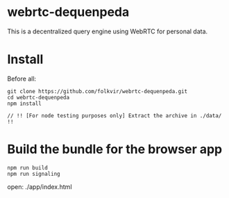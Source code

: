 # webrtc-dequenpeda
This is a decentralized query engine using WebRTC for personal data.

# Install
Before all:
```
git clone https://github.com/folkvir/webrtc-dequenpeda.git
cd webrtc-dequenpeda
npm install

// !! [For node testing purposes only] Extract the archive in ./data/ !!
```

# Build the bundle for the browser app
```
npm run build
npm run signaling
```
open: ./app/index.html
